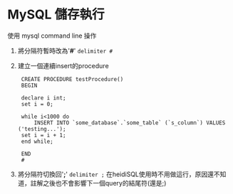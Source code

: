 # MySQL 儲存執行
使用 mysql command line 操作

1. 將分隔符暫時改為'**#**'
`delimiter #`

2. 建立一個連續insert的procedure

		CREATE PROCEDURE testProcedure()
		BEGIN

		declare i int;
		set i = 0;

		while i<1000 do
			INSERT INTO `some_database`.`some_table` (`s_column`) VALUES ('testing...');
		set i = i + 1;
		end while;

		END
		#

3. 將分隔符切換回'**;**'
`delimiter ;`
在heidiSQL使用時不用做這行，原因還不知道，註解之後也不會影響下一個query的結尾符(還是;)
